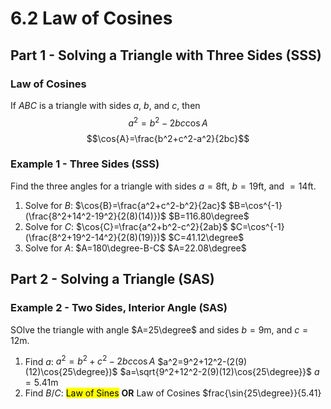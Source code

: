 # 6.2 Law of Cosines
## Part 1 - Solving a Triangle with Three Sides (SSS)

### Law of Cosines
If $ABC$ is a triangle with sides $a$, $b$, and $c$, then
$$a^2=b^2-2bc\cos{A}$$
$$\cos{A}=\frac{b^2+c^2-a^2}{2bc}$$

### Example 1 - Three Sides (SSS)
Find the three angles for a triangle with sides $a=8$ft, $b=19$ft, and $=14$ft.
1. Solve for $B$: $\cos{B}=\frac{a^2+c^2-b^2}{2ac}$
$B=\cos^{-1}(\frac{8^2+14^2-19^2}{2(8)(14)})$
$B=116.80\degree$
2. Solve for $C$: $\cos{C}=\frac{a^2+b^2-c^2}{2ab}$
$C=\cos^{-1}(\frac{8^2+19^2-14^2}{2(8)(19)})$
$C=41.12\degree$
3. Solve for $A$: $A=180\degree-B-C$
$A=22.08\degree$
## Part 2 - Solving a Triangle (SAS)
### Example 2 - Two Sides, Interior Angle (SAS)
SOlve the triangle with angle $A=25\degree$ and sides $b=9$m, and $c=12$m.
1. Find $a$: $a^2=b^2+c^2-2bc\cos{A}$
	$a^2=9^2+12^2-(2(9)(12)\cos{25\degree})$
	$a=\sqrt{9^2+12^2-2(9)(12)\cos{25\degree}}$
	$a=5.41$m
2. Find $B$/$C$: <mark>Law of Sines</mark> **OR** Law of Cosines
$frac{\sin{25\degree}}{5.41}
<!--stackedit_data:
eyJoaXN0b3J5IjpbNjE2MzY0MTA4LC05MTE2NTYwNjIsLTg3OT
I5OTM2OSwxOTI3ODg4NzA1LC0zMzI0NTUzNjNdfQ==
-->